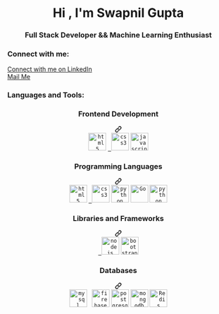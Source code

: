 <h1 style="text-align: center;">Hi , I'm Swapnil Gupta</h1>
<h3 style="text-align: center;">Full Stack Developer && Machine Learning Enthusiast</h3>

<ul style="list-style: none; padding-left: 0;">
 
</ul>

<h3 style="text-align: left;">Connect with me:</h3>

<ul style="list-style: none; padding-left: 0;">
  <li><a href="https://www.linkedin.com/in/swapnilgupta-ln/">Connect with me on LinkedIn</a></li>
  <li><a href="mail.swapnilgupta@gmail.com">Mail Me</a></li>
</ul>

<h3 style="text-align: left;">Languages and Tools:</h3>

<div align="center" dir="auto">
    <div class="markdown-heading" dir="auto"><h3 tabindex="-1" class="heading-element" dir="auto"><b>Frontend Development</b></h3><a id="user-content-frontend-development" class="anchor" aria-label="Permalink: Frontend Development" href="#frontend-development"><svg class="octicon octicon-link" viewBox="0 0 16 16" version="1.1" width="16" height="16" aria-hidden="true"><path d="m7.775 3.275 1.25-1.25a3.5 3.5 0 1 1 4.95 4.95l-2.5 2.5a3.5 3.5 0 0 1-4.95 0 .751.751 0 0 1 .018-1.042.751.751 0 0 1 1.042-.018 1.998 1.998 0 0 0 2.83 0l2.5-2.5a2.002 2.002 0 0 0-2.83-2.83l-1.25 1.25a.751.751 0 0 1-1.042-.018.751.751 0 0 1-.018-1.042Zm-4.69 9.64a1.998 1.998 0 0 0 2.83 0l1.25-1.25a.751.751 0 0 1 1.042.018.751.751 0 0 1 .018 1.042l-1.25 1.25a3.5 3.5 0 1 1-4.95-4.95l2.5-2.5a3.5 3.5 0 0 1 4.95 0 .751.751 0 0 1-.018 1.042.751.751 0 0 1-1.042.018 1.998 1.998 0 0 0-2.83 0l-2.5 2.5a1.998 1.998 0 0 0 0 2.83Z"></path></svg></a></div>
    <code><a href="#"><img src="https://camo.githubusercontent.com/ea108c38dac63a32f2a6743353e58dafa034039b62af4eda8d0142041394c1ba/68747470733a2f2f75706c6f61642e77696b696d656469612e6f72672f77696b6970656469612f636f6d6d6f6e732f7468756d622f362f36312f48544d4c355f6c6f676f5f616e645f776f72646d61726b2e7376672f35313270782d48544d4c355f6c6f676f5f616e645f776f72646d61726b2e7376672e706e67" title="HTML5" alt="html5" width="40" height="40" data-canonical-src="https://upload.wikimedia.org/wikipedia/commons/thumb/6/61/HTML5_logo_and_wordmark.svg/512px-HTML5_logo_and_wordmark.svg.png" style="max-width: 100%;"></a></code> 
    <code><a href="#"> <img src="https://camo.githubusercontent.com/93a31275130ed91543667414893e58d3b698390c768b49a8b5548ae6247a59d5/68747470733a2f2f75706c6f61642e77696b696d656469612e6f72672f77696b6970656469612f636f6d6d6f6e732f7468756d622f362f36322f435353335f6c6f676f2e7376672f38303070782d435353335f6c6f676f2e7376672e706e67" title="CSS3" alt="css3" width="40" height="40" data-canonical-src="https://upload.wikimedia.org/wikipedia/commons/thumb/6/62/CSS3_logo.svg/800px-CSS3_logo.svg.png" style="max-width: 100%;"></a></code> 
    <code><a href="#"><img src="https://camo.githubusercontent.com/6caf051dda304a0fe2ef60bd84a18c5487762513abe4379366874b53bf37aa97/68747470733a2f2f75706c6f61642e77696b696d656469612e6f72672f77696b6970656469612f636f6d6d6f6e732f7468756d622f362f36612f4a6176615363726970742d6c6f676f2e706e672f38303070782d4a6176615363726970742d6c6f676f2e706e67" title="JavaScript" alt="javascript" width="40" height="40" data-canonical-src="https://upload.wikimedia.org/wikipedia/commons/thumb/6/6a/JavaScript-logo.png/800px-JavaScript-logo.png" style="max-width: 100%;"></a></code> 
</div>
<div align="center" dir="auto">
    <div class="markdown-heading" dir="auto"><h3 tabindex="-1" class="heading-element" dir="auto"><b>Programming Languages</b></h3><a id="user-content-programming-languages" class="anchor" aria-label="Permalink: Programming Languages" href="#programming-languages"><svg class="octicon octicon-link" viewBox="0 0 16 16" version="1.1" width="16" height="16" aria-hidden="true"><path d="m7.775 3.275 1.25-1.25a3.5 3.5 0 1 1 4.95 4.95l-2.5 2.5a3.5 3.5 0 0 1-4.95 0 .751.751 0 0 1 .018-1.042.751.751 0 0 1 1.042-.018 1.998 1.998 0 0 0 2.83 0l2.5-2.5a2.002 2.002 0 0 0-2.83-2.83l-1.25 1.25a.751.751 0 0 1-1.042-.018.751.751 0 0 1-.018-1.042Zm-4.69 9.64a1.998 1.998 0 0 0 2.83 0l1.25-1.25a.751.751 0 0 1 1.042.018.751.751 0 0 1 .018 1.042l-1.25 1.25a3.5 3.5 0 1 1-4.95-4.95l2.5-2.5a3.5 3.5 0 0 1 4.95 0 .751.751 0 0 1-.018 1.042.751.751 0 0 1-1.042.018 1.998 1.998 0 0 0-2.83 0l-2.5 2.5a1.998 1.998 0 0 0 0 2.83Z"></path></svg></a></div>
    <code><a href="#"><img src="https://camo.githubusercontent.com/131ba46e6a12eef0e0068a5a3ad89bc8a0be8bf5548d4b676cfe32a86813cb14/68747470733a2f2f75706c6f61642e77696b696d656469612e6f72672f77696b6970656469612f636f6d6d6f6e732f312f31392f435f4c6f676f2e706e67" title="HTML5" alt="html5" height="40" data-canonical-src="https://upload.wikimedia.org/wikipedia/commons/1/19/C_Logo.png" style="max-width: 100%;"></a></code> 
    <code><a href="#"> <img src="https://camo.githubusercontent.com/806a475cbd187567b513ff7d2494f500a29ba82b3eb24a02dfc7b91e6c429614/68747470733a2f2f75706c6f61642e77696b696d656469612e6f72672f77696b6970656469612f636f6d6d6f6e732f7468756d622f312f31382f49534f5f432532422532425f4c6f676f2e7376672f3138323270782d49534f5f432532422532425f4c6f676f2e7376672e706e67" title="CSS3" alt="css3" height="40" data-canonical-src="https://upload.wikimedia.org/wikipedia/commons/thumb/1/18/ISO_C%2B%2B_Logo.svg/1822px-ISO_C%2B%2B_Logo.svg.png" style="max-width: 100%;"></a></code> 
    <code><a href="#"><img src="https://camo.githubusercontent.com/ec7c4363f7fbc7171e8e52128f6606a729d649ad0687604e89e3875895ec6312/68747470733a2f2f75706c6f61642e77696b696d656469612e6f72672f77696b6970656469612f636f6d6d6f6e732f7468756d622f632f63332f507974686f6e2d6c6f676f2d6e6f746578742e7376672f3138363970782d507974686f6e2d6c6f676f2d6e6f746578742e7376672e706e67" title="Python" alt="python" height="40" data-canonical-src="https://upload.wikimedia.org/wikipedia/commons/thumb/c/c3/Python-logo-notext.svg/1869px-Python-logo-notext.svg.png" style="max-width: 100%;"></a></code>  
    <code><a href="#"><img src="https://camo.githubusercontent.com/83a0fb3db3bc57410f6e4e5b2506b9cf2dd3b9c5b62588e9235bdfa9c9b0a947/68747470733a2f2f676f2e6465762f626c6f672f676f2d6272616e642f476f2d4c6f676f2f504e472f476f2d4c6f676f5f426c75652e706e67" title="Go" alt="Go" height="40" data-canonical-src="https://go.dev/blog/go-brand/Go-Logo/PNG/Go-Logo_Blue.png" style="max-width: 100%;"></a></code>  
    <code><a href="#"><img src="https://camo.githubusercontent.com/6caf051dda304a0fe2ef60bd84a18c5487762513abe4379366874b53bf37aa97/68747470733a2f2f75706c6f61642e77696b696d656469612e6f72672f77696b6970656469612f636f6d6d6f6e732f7468756d622f362f36612f4a6176615363726970742d6c6f676f2e706e672f38303070782d4a6176615363726970742d6c6f676f2e706e67" title="Python" alt="python" height="40" data-canonical-src="https://upload.wikimedia.org/wikipedia/commons/thumb/6/6a/JavaScript-logo.png/800px-JavaScript-logo.png" style="max-width: 100%;"></a></code>  
</div>
<div align="center" dir="auto">
    <div class="markdown-heading" dir="auto"><h3 tabindex="-1" class="heading-element" dir="auto"><b>Libraries and Frameworks</b></h3><a id="user-content-libraries-and-frameworks" class="anchor" aria-label="Permalink: Libraries and Frameworks" href="#libraries-and-frameworks"><svg class="octicon octicon-link" viewBox="0 0 16 16" version="1.1" width="16" height="16" aria-hidden="true"><path d="m7.775 3.275 1.25-1.25a3.5 3.5 0 1 1 4.95 4.95l-2.5 2.5a3.5 3.5 0 0 1-4.95 0 .751.751 0 0 1 .018-1.042.751.751 0 0 1 1.042-.018 1.998 1.998 0 0 0 2.83 0l2.5-2.5a2.002 2.002 0 0 0-2.83-2.83l-1.25 1.25a.751.751 0 0 1-1.042-.018.751.751 0 0 1-.018-1.042Zm-4.69 9.64a1.998 1.998 0 0 0 2.83 0l1.25-1.25a.751.751 0 0 1 1.042.018.751.751 0 0 1 .018 1.042l-1.25 1.25a3.5 3.5 0 1 1-4.95-4.95l2.5-2.5a3.5 3.5 0 0 1 4.95 0 .751.751 0 0 1-.018 1.042.751.751 0 0 1-1.042.018 1.998 1.998 0 0 0-2.83 0l-2.5 2.5a1.998 1.998 0 0 0 0 2.83Z"></path></svg></a></div>
    <code><a href="#"> <img src="https://camo.githubusercontent.com/98759a0fea813d68d9c16919ad9914038c899c5357a39d20ee32e3b2a90c8d17/68747470733a2f2f7374617469632d30302e69636f6e6475636b2e636f6d2f6173736574732e30302f6e6f64652d6a732d69636f6e2d323237783235362d3931336e617a74302e706e67" title="NodeJS" alt="nodejs" height="40" data-canonical-src="https://static-00.iconduck.com/assets.00/node-js-icon-227x256-913nazt0.png" style="max-width: 100%;"></a></code> 
    <code><a href="#"><img src="https://camo.githubusercontent.com/d1f34a845e52e79041c1995394dbad253b4177c1549264ae671bc1b58f04f5d9/68747470733a2f2f75706c6f61642e77696b696d656469612e6f72672f77696b6970656469612f636f6d6d6f6e732f7468756d622f622f62322f426f6f7473747261705f6c6f676f2e7376672f3235363070782d426f6f7473747261705f6c6f676f2e7376672e706e67" title="BootStrap" alt="bootstrap" height="40" data-canonical-src="https://upload.wikimedia.org/wikipedia/commons/thumb/b/b2/Bootstrap_logo.svg/2560px-Bootstrap_logo.svg.png" style="max-width: 100%;"></a></code> 
    
</div>
<div align="center" dir="auto">
    <div class="markdown-heading" dir="auto"><h3 tabindex="-1" class="heading-element" dir="auto"><b>Databases</b></h3><a id="user-content-databases" class="anchor" aria-label="Permalink: Databases" href="#databases"><svg class="octicon octicon-link" viewBox="0 0 16 16" version="1.1" width="16" height="16" aria-hidden="true"><path d="m7.775 3.275 1.25-1.25a3.5 3.5 0 1 1 4.95 4.95l-2.5 2.5a3.5 3.5 0 0 1-4.95 0 .751.751 0 0 1 .018-1.042.751.751 0 0 1 1.042-.018 1.998 1.998 0 0 0 2.83 0l2.5-2.5a2.002 2.002 0 0 0-2.83-2.83l-1.25 1.25a.751.751 0 0 1-1.042-.018.751.751 0 0 1-.018-1.042Zm-4.69 9.64a1.998 1.998 0 0 0 2.83 0l1.25-1.25a.751.751 0 0 1 1.042.018.751.751 0 0 1 .018 1.042l-1.25 1.25a3.5 3.5 0 1 1-4.95-4.95l2.5-2.5a3.5 3.5 0 0 1 4.95 0 .751.751 0 0 1-.018 1.042.751.751 0 0 1-1.042.018 1.998 1.998 0 0 0-2.83 0l-2.5 2.5a1.998 1.998 0 0 0 0 2.83Z"></path></svg></a></div>
    <code><a href="#"><img src="https://camo.githubusercontent.com/59a2cde3041151ad12382a5a8cd6b3aaf391d9a8fbc3982f8ae99fc69bf9aa7f/68747470733a2f2f706e67696d672e636f6d2f75706c6f6164732f6d7973716c2f6d7973716c5f504e4731312e706e67" title="MySql" alt="mysql" height="40" data-canonical-src="https://pngimg.com/uploads/mysql/mysql_PNG11.png" style="max-width: 100%;"></a></code> 
    <code> <a target="_blank" rel="noopener noreferrer nofollow" href="https://camo.githubusercontent.com/d26c3cfc1eccc18d96701497fc04e63ffe02a45a603de8d6c995ef87e31426bc/68747470733a2f2f63646e342e69636f6e66696e6465722e636f6d2f646174612f69636f6e732f676f6f676c652d692d6f2d323031362f3531322f676f6f676c655f66697265626173652d322d3531322e706e67"><img src="https://camo.githubusercontent.com/d26c3cfc1eccc18d96701497fc04e63ffe02a45a603de8d6c995ef87e31426bc/68747470733a2f2f63646e342e69636f6e66696e6465722e636f6d2f646174612f69636f6e732f676f6f676c652d692d6f2d323031362f3531322f676f6f676c655f66697265626173652d322d3531322e706e67" title="Firebase" alt="firebase" height="40" data-canonical-src="https://cdn4.iconfinder.com/data/icons/google-i-o-2016/512/google_firebase-2-512.png" style="max-width: 100%;"></a></code> 
    <code><a href="#"><img src="https://camo.githubusercontent.com/47b7f812517eba082344639539480e19cb4c9f93198f04ba73f9d15ccb7eb36e/68747470733a2f2f75706c6f61642e77696b696d656469612e6f72672f77696b6970656469612f636f6d6d6f6e732f7468756d622f322f32392f506f737467726573716c5f656c657068616e742e7376672f3139383570782d506f737467726573716c5f656c657068616e742e7376672e706e67" title="PostgreSQL" alt="postgresql" height="40" data-canonical-src="https://upload.wikimedia.org/wikipedia/commons/thumb/2/29/Postgresql_elephant.svg/1985px-Postgresql_elephant.svg.png" style="max-width: 100%;"></a></code> 
    <code><a href="#"><img src="https://camo.githubusercontent.com/fc11b7afce63bef66f8fb9b3c22e35aadd46e3a2a84ae30825e964d7b32d12fe/68747470733a2f2f7777772e6462692d73657276696365732e636f6d2f77702d636f6e74656e742f75706c6f6164732f323032322f30312f4c6f676f2d4d6f6e676f64622d63617272652e706e67" title="MongoDB" alt="mongodb" height="40" data-canonical-src="https://www.dbi-services.com/wp-content/uploads/2022/01/Logo-Mongodb-carre.png" style="max-width: 100%;"></a></code> 
    <code><a href="#"><img src="https://camo.githubusercontent.com/ac90746e414a79b54e3e67dd5028db0cfce23bb560938bd9d7fa622471cf2ca4/68747470733a2f2f6432387978327a6f7079783261642e636c6f756466726f6e742e6e65742f6173736574732f72656469732e706e67" title="Redis" alt="Redis" width="40" height="40" data-canonical-src="https://d28yx2zopyx2ad.cloudfront.net/assets/redis.png" style="max-width: 100%;"></a></code> 
</div>
